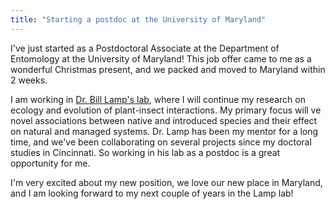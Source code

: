 ```yaml
---
title: "Starting a postdoc at the University of Maryland"
---
```


I've just started as a Postdoctoral Associate at the Department of Entomology at the University of
Maryland! <!--more-->This job offer came to me as a wonderful Christmas present, and we packed and moved to
Maryland within 2 weeks.

I am working in <a href="http://www.clfs.umd.edu/entm/lamp/index.html">Dr. Bill Lamp's lab</a>, where I will continue my research on ecology and evolution of
plant-insect interactions. My primary focus will ve novel associations between native and introduced
species and their effect on natural and managed systems. Dr. Lamp has been my mentor for a long
time, and we've been collaborating on several projects since my doctoral studies in Cincinnati. So
working in his lab as a postdoc is a great opportunity for me. 

I'm very excited about my new position, we love our new place in Maryland, and I am looking forward
to my next couple of years in the Lamp lab!  
